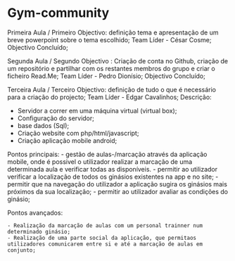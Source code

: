 # Gym-community


Primeira Aula / Primeiro Objectivo: definição tema e apresentação de um breve powerpoint sobre o tema escolhido;
Team Líder - César Cosme;
Objectivo Concluído;


Segunda Aula / Segundo Objectivo : Criação de conta no Github, criação de um repositório e partilhar com os restantes membros do grupo e criar o ficheiro Read.Me;
Team Líder - Pedro Dionísio;
Objectivo Concluído;


Terceira Aula / Terceiro Objectivo: definição de tudo o que é necessário para a criação do projecto; 
Team Líder - Edgar Cavalinhos; 
Descrição: 


- Servidor a correr em uma máquina virtual (virtual box);
- Configuração do servidor;
- base dados (Sql);
- Criação website com php/html/javascript;
- Criação aplicação mobile android;

Pontos principais:
	- gestão de aulas-/marcação através da aplicação mobile, onde é possivel o utilizador realizar a marcação de uma determinada aula e verificar todas as disponíveis.
	- permitir ao utilizador verificar a localização de todos os ginásios existentes na app e no site;
	- permitir que na navegação do utilizador a aplicação sugira os ginásios mais próximos da sua localização;
	- permitir ao utilizador avaliar as condições do ginásio;
	


Pontos avançados:

	- Realização da marcação de aulas com um personal trainner num determinado ginásio;
	- Realização de uma parte social da aplicação, que permitaos utilizadores comunicarem entre si e até a marcação de aulas em conjunto;          
	
